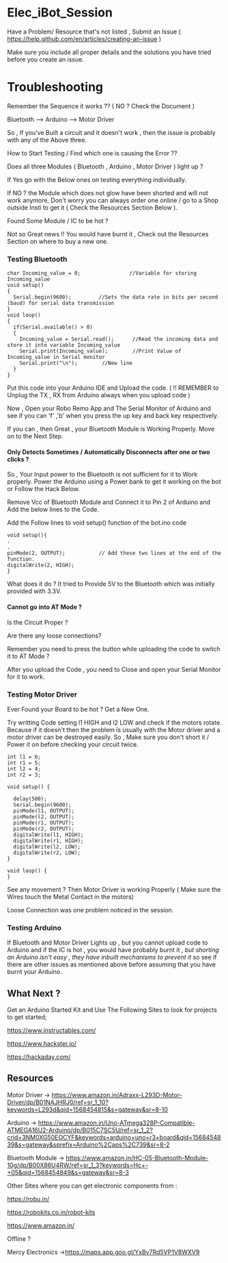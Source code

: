 # Elec_iBot_Session

Have a Problem/ Resource that's not listed , Submit an Issue ( https://help.github.com/en/articles/creating-an-issue ) 

Make sure you include all proper details and the solutions you have tried before you create an issue.

# Troubleshooting 

Remember the Sequence it works ?? ( NO ? Check the Document )

Bluetooth --> Arduino --> Motor Driver 

So , If you've Built a circuit and it doesn't work , then the issue is probably with any of the Above three. 

How to Start Testing  / Find which one is causing the Error ??

Does all three Modules ( Bluetooth , Arduino , Motor Driver ) light up ? 

If Yes go with the Below ones on testing everything individually.

If NO ? the Module which does not glow have been shorted and will not work anymore, Don't worry you can always order one online / go to a Shop outside Insti to get it  ( Check the Resources Section Below ).

Found Some Module / IC to be hot ? 

Not so Great news !! You would have burnt it , Check out the Resources Section on where to buy a new one.

### Testing Bluetooth 

```
char Incoming_value = 0;                //Variable for storing Incoming_value
void setup() 
{
  Serial.begin(9600);         //Sets the data rate in bits per second (baud) for serial data transmission
}
void loop()
{
  if(Serial.available() > 0)  
  {
    Incoming_value = Serial.read();      //Read the incoming data and store it into variable Incoming_value
    Serial.print(Incoming_value);        //Print Value of Incoming_value in Serial monitor
    Serial.print("\n");        //New line 
  }                            
} 
```
Put this code into your Arduino IDE and Upload the code. ( !! REMEMBER to Unplug the TX , RX from Arduino always when you upload code ) 

Now , Open your Robo Remo App and The Serial Monitor of Arduino and see if you can 'f' ,'b'  when you press the up key and back key respectively. 

If you can , then Great , your Bluetooth Module is Working Properly. Move on to the Next Step. 

#### Only Detects Sometimes / Automatically Disconnects after one or two clicks ? 

So , Your Input power to the Bluetooth is not sufficient for it to Work properly. Power the Arduino using a Power bank to get it working on the bot or Follow the Hack Below.

Remove Vcc of Bluetooth Module and Connect it to Pin 2 of Arduino and Add the below lines to the Code.

Add the Follow lines to void setup() function of the bot.ino code 

```
void setup(){
.
.
pinMode(2, OUTPUT);           // Add these two lines at the end of the function.
digitalWrite(2, HIGH);
}

```

What does it do ?  It tried to Provide 5V to the Bluetooth which was initially provided with 3.3V. 

#### Cannot go into AT Mode ? 

Is the Circuit Proper ? 

Are there any loose connections? 

Remember you need to press the button while uploading the code to switch it to AT Mode  ? 

After you upload the Code , you need to Close and open your Serial Monitor for it to work. 

### Testing Motor Driver 

Ever Found your Board to be hot ? Get a New One.

Try writting Code setting l1 HIGH and l2 LOW and check if the motors rotate. Because if it doesn't then the problem is usually with the Motor driver and a motor driver can be destroyed easily. So , Make sure you don't short it / Power it on before checking your circuit twice.

```
int l1 = 6;
int r1 = 5;
int l2 = 4;
int r2 = 3;

void setup() {
  
  delay(500);
  Serial.begin(9600);
  pinMode(l1, OUTPUT);
  pinMode(l2, OUTPUT);
  pinMode(r1, OUTPUT);
  pinMode(r2, OUTPUT);
  digitalWrite(l1, HIGH);
  digitalWrite(r1, HIGH);
  digitalWrite(l2, LOW);
  digitalWrite(r2, LOW);
}

void loop() {
}

```
See any movement ? Then Motor Driver is working Properly ( Make sure the Wires touch the Metal Contact in the motors) 

Loose Connection was one problem noticed in the session. 

### Testing Arduino 

If Bluetooth and Motor Driver Lights up , but you cannot upload code to Arduino and if the IC is hot , you would have probably burnt it , *but shorting an Arduino isn't easy , they have inbuilt mechanisms to prevent it* so see if there are other issues as mentioned above before assuming that you have burnt your Arduino.



## What Next ? 

Get an Arduino Started Kit and Use The Following Sites to look for projects to get started;

https://www.instructables.com/

https://www.hackster.io/

https://hackaday.com/


## Resources 

Motor Driver -> https://www.amazon.in/Adraxx-L293D-Motor-Driver/dp/B01NAJHRJ0/ref=sr_1_10?keywords=L293d&qid=1568454815&s=gateway&sr=8-10 

Arduino -> https://www.amazon.in/Uno-ATmega328P-Compatible-ATMEGA16U2-Arduino/dp/B015C7SC5U/ref=sr_1_2?crid=3NM0XG50EOCYF&keywords=arduino+uno+r3+board&qid=1568454839&s=gateway&sprefix=Arduino%2Caps%2C739&sr=8-2 

Bluetooth Module -> https://www.amazon.in/HC-05-Bluetooth-Module-10g/dp/B00X86U4RW/ref=sr_1_3?keywords=Hc+-+05&qid=1568454849&s=gateway&sr=8-3 

Other Sites where you can get electronic components from : 

https://robu.in/ 

https://robokits.co.in/robot-kits

https://www.amazon.in/

Offline ? 

Mercy Electronics ->https://maps.app.goo.gl/YxBv7Rd5VP1V8WXV9
